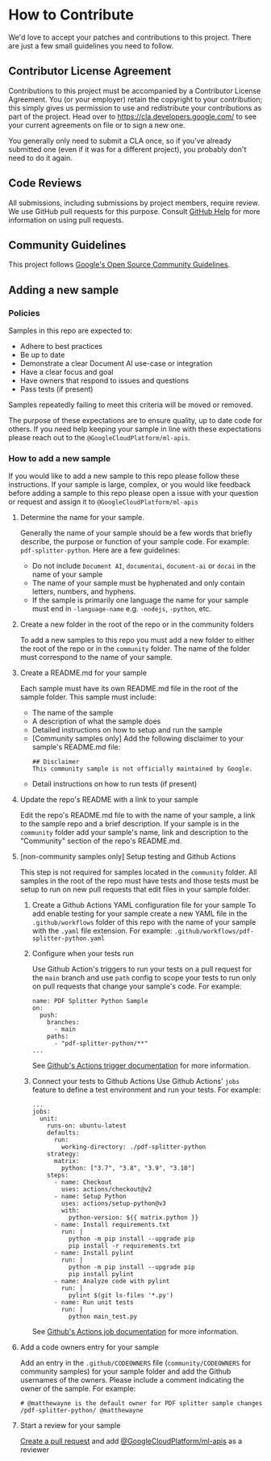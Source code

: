 # How to Contribute

We'd love to accept your patches and contributions to this project. There are
just a few small guidelines you need to follow.

## Contributor License Agreement

Contributions to this project must be accompanied by a Contributor License
Agreement. You (or your employer) retain the copyright to your contribution;
this simply gives us permission to use and redistribute your contributions as
part of the project. Head over to <https://cla.developers.google.com/> to see
your current agreements on file or to sign a new one.

You generally only need to submit a CLA once, so if you've already submitted one
(even if it was for a different project), you probably don't need to do it
again.

## Code Reviews

All submissions, including submissions by project members, require review. We
use GitHub pull requests for this purpose. Consult
[GitHub Help](https://help.github.com/articles/about-pull-requests/) for more
information on using pull requests.

## Community Guidelines

This project follows
[Google's Open Source Community Guidelines](https://opensource.google/conduct/).

## Adding a new sample

### Policies

Samples in this repo are expected to:

*   Adhere to best practices
*   Be up to date
*   Demonstrate a clear Document AI use-case or integration
*   Have a clear focus and goal
*   Have owners that respond to issues and questions
*   Pass tests (if present)

Samples repeatedly failing to meet this criteria will be moved or removed.

The purpose of these expectations are to ensure quality, up to date code for
others. If you need help keeping your sample in line with these expectations
please reach out to the `@GoogleCloudPlatform/ml-apis`.

### How to add a new sample

If you would like to add a new sample to this repo please follow these
instructions. If your sample is large, complex, or you would like feedback
before adding a sample to this repo please open a issue with your question or
request and assign it to `@GoogleCloudPlatform/ml-apis`

1.  Determine the name for your sample.

    Generally the name of your sample should be a few words that briefly
    describe, the purpose or function of your sample code. For example:
    `pdf-splitter-python`. Here are a few guidelines:

    *   Do not include `Document AI`, `documentai`, `document-ai` or `docai` in
        the name of your sample
    *   The name of your sample must be hyphenated and only contain letters,
        numbers, and hyphens.
    *   If the sample is primarily one language the name for your sample must
        end in `-language-name` e.g. `-nodejs`, `-python`, etc.

1.  Create a new folder in the root of the repo or in the community folders

    To add a new samples to this repo you must add a new folder to either the
    root of the repo or in the `community` folder. The name of the folder must
    correspond to the name of your sample.

1.  Create a README.md for your sample

    Each sample must have its own README.md file in the root of the sample
    folder. This sample must include:

    *   The name of the sample
    *   A description of what the sample does
    *   Detailed instructions on how to setup and run the sample
    *   [Community samples only] Add the following disclaimer to your sample's
        README.md file:
        ```
        ## Disclaimer
        This community sample is not officially maintained by Google.
        ```
    *   Detail instructions on how to run tests (if present)

1.  Update the repo's README with a link to your sample

    Edit the repo's README.md file to with the name of your sample, a link to
    the sample repo and a brief description. If your sample is in the
    `community` folder add your sample's name, link and description to the
    "Community" section of the repo's README.md.

1.  [non-community samples only] Setup testing and Github Actions

    This step is not required for samples located in the `community` folder. All
    samples in the root of the repo must have tests and those tests must be
    setup to run on new pull requests that edit files in your sample folder.

    1.  Create a Github Actions YAML configuration file for your sample To add
        enable testing for your sample create a new YAML file in the
        `.github/workflows` folder of this repo with the name of your sample
        with the `.yaml` file extension. For example:
        `.github/workflows/pdf-splitter-python.yaml`

    1.  Configure when your tests run

        Use Github Action's triggers to run your tests on a pull request for the
        `main` branch and use `path` config to scope your tests to run only on
        pull requests that change your sample's code. For example:
        ```
        name: PDF Splitter Python Sample
        on:
          push:
            branches:
              - main
            paths:
              - "pdf-splitter-python/**"
        ...
        ```
        See
        [Github's Actions trigger documentation](https://docs.github.com/en/actions/using-workflows/triggering-a-workflow)
        for more information.

    1.  Connect your tests to Github Actions Use Github Actions' `jobs` feature
        to define a test environment and run your tests. For example:
        ```
        ...
        jobs:
          unit:
            runs-on: ubuntu-latest
            defaults:
              run:
                working-directory: ./pdf-splitter-python
            strategy:
              matrix:
                python: ["3.7", "3.8", "3.9", "3.10"]
            steps:
              - name: Checkout
                uses: actions/checkout@v2
              - name: Setup Python
                uses: actions/setup-python@v3
                with:
                  python-version: ${{ matrix.python }}
              - name: Install requirements.txt
                run: |
                  python -m pip install --upgrade pip
                  pip install -r requirements.txt
              - name: Install pylint
                run: |
                  python -m pip install --upgrade pip
                  pip install pylint
              - name: Analyze code with pylint
                run: |
                  pylint $(git ls-files '*.py')
              - name: Run unit tests
                run: |
                  python main_test.py
         ```
        See
        [Github's Actions job documentation](https://docs.github.com/en/actions/using-jobs/using-jobs-in-a-workflow)
        for more information.

1.  Add a code owners entry for your sample

    Add an entry in the `.github/CODEOWNERS` file (`community/CODEOWNERS` for
    community samples) for your sample folder and add the Github usernames of
    the owners. Please include a comment indicating the owner of the sample. For
    example:
    ```
    # @matthewayne is the default owner for PDF splitter sample changes
    /pdf-splitter-python/ @matthewayne
    ```

1.  Start a review for your sample

    [Create a pull request](https://docs.github.com/en/pull-requests/collaborating-with-pull-requests/proposing-changes-to-your-work-with-pull-requests/creating-a-pull-request)
    and add
    [@GoogleCloudPlatform/ml-apis](https://github.com/orgs/GoogleCloudPlatform/teams/ml-apis)
    as a reviewer
